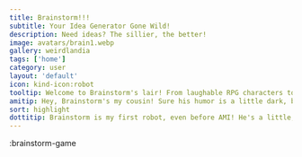 ```yaml
---
title: Brainstorm!!!
subtitle: Your Idea Generator Gone Wild!
description: Need ideas? The sillier, the better!
image: avatars/brain1.webp
gallery: weirdlandia
tags: ['home']
category: user
layout: 'default'
icon: kind-icon:robot
tooltip: Welcome to Brainstorm's lair! From laughable RPG characters to unfortunate date ideas, Brainstorm creates the concept and the example.
amitip: Hey, Brainstorm's my cousin! Sure his humor is a little dark, but I'm a multifaceted hivemind built to save the world, he's a brain in a jar making silly lists. It colors one's perspective. 🦋🤖😂
sort: highlight
dottitip: Brainstorm is my first robot, even before AMI! He's a little, well, let's just say we love him a lot.
---
```


:brainstorm-game
